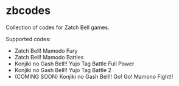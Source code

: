 # zbcodes
Collection of codes for Zatch Bell games.


Supported codes:

- Zatch Bell! Mamodo Fury
- Zatch Bell! Mamodo Battles
- Konjiki no Gash Bell!! Yujo Tag Battle Full Power
- Konjiki no Gash Bell!! Yujo Tag Battle 2
- (COMING SOON) Konjiki no Gash Bell!! Go! Go! Mamono Fight!!
